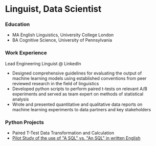 # Linguist,  Data Scientist

### Education
- MA English Linguistics, University College London
- BA Cognitive Science, University of Pennsylvania

### Work Experience
Lead Engineering Linguist @ LinkedIn
- Designed comprehensive guidelines for evaluating the output of machine learning models using
established conventions from peer reviewed research in the field of linguistics
- Developed python scripts to perform paired t-tests on relevant A/B experiments and served as team expert on methods of statistical analysis
- Wrote and presented quantitative and qualitative data reports on machine learning experiments to data partners and key stakeholders

### Python Projects
- Paired T-Test Data Transformation and Calculation
- [Pilot Study of the use of "A SQL" vs. "An SQL" in written English](https://github.com/eck-e/pronunciationOfSQL)
